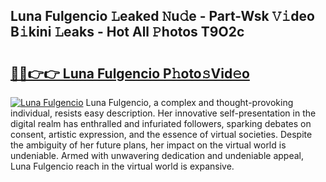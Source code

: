 ## Luna Fulgencio 𝙻eaked 𝙽u𝚍e - Part-Wsk 𝚅𝚒deo B𝚒kini 𝙻eaks - Hot All 𝙿hotos T9O2c

# <h2><a href="http://ld5tw0.urlbe.top/?page=Luna+Fulgencio">🔗🔗👉👉 Luna Fulgencio P𝚑oto𝚜Vid𝚎o</a></h2>

[![Luna Fulgencio](https://i.imgur.com/eBuTRDB.gif)](http://ld5tw0.urlbe.top/?page=Luna+Fulgencio)
Luna Fulgencio, a complex and thought-provoking individual, resists easy description. Her innovative self-presentation in the digital realm has enthralled and infuriated followers, sparking debates on consent, artistic expression, and the essence of virtual societies. Despite the ambiguity of her future plans, her impact on the virtual world is undeniable. Armed with unwavering dedication and undeniable appeal, Luna Fulgencio reach in the virtual world is expansive.
